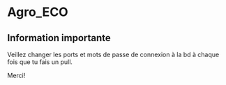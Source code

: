 # Agro_ECO
## Information importante 

Veillez changer les ports et mots de passe de connexion à la bd à chaque fois que tu fais un pull.

Merci!